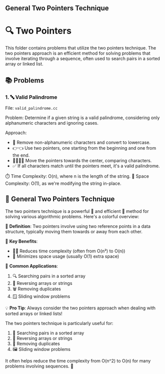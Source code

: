## General Two Pointers Technique
# 🔍 Two Pointers

This folder contains problems that utilize the two pointers technique. The two pointers approach is an efficient method for solving problems that involve iterating through a sequence, often used to search pairs in a sorted array or linked list.

## 📚 Problems

### 1. 🔤 Valid Palindrome

File: `valid_palindrome.cc`

Problem: Determine if a given string is a valid palindrome, considering only alphanumeric characters and ignoring cases.

Approach:
- 🧹 Remove non-alphanumeric characters and convert to lowercase.
- 👉👈 Use two pointers, one starting from the beginning and one from the end.
- 🚶‍♂️🚶‍♀️ Move the pointers towards the center, comparing characters.
- ✅ If all characters match until the pointers meet, it's a valid palindrome.

⏱️ Time Complexity: O(n), where n is the length of the string.
💾 Space Complexity: O(1), as we're modifying the string in-place.

## 🎯 General Two Pointers Technique

The two pointers technique is a powerful 💪 and efficient 🚀 method for solving various algorithmic problems. Here's a colorful overview:

🔹 **Definition**: Two pointers involve using two reference points in a data structure, typically moving them towards or away from each other.

🔸 **Key Benefits**:
  - 🏃‍♂️ Reduces time complexity (often from O(n²) to O(n))
  - 💾 Minimizes space usage (usually O(1) extra space)

🌈 **Common Applications**:

1. 🔍 Searching pairs in a sorted array
2. 🔄 Reversing arrays or strings
3. 🗑️ Removing duplicates
4. 🪟 Sliding window problems

💡 **Pro Tip**: Always consider the two pointers approach when dealing with sorted arrays or linked lists!

The two pointers technique is particularly useful for:
1. 🎯 Searching pairs in a sorted array
2. 🔁 Reversing arrays or strings
3. 🚫 Removing duplicates
4. 🖼️ Sliding window problems

It often helps reduce the time complexity from O(n^2) to O(n) for many problems involving sequences. 🚀